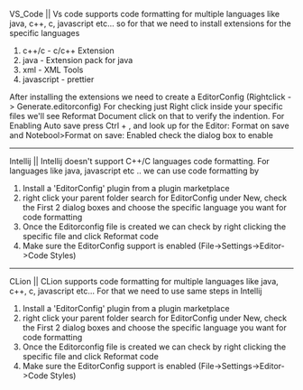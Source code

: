 VS_Code ||
Vs code supports code formatting for multiple languages like java, c++, c, javascript etc... so for that we need to install extensions for the specific languages
  1) c++/c - c/c++ Extension
  2) java - Extension pack for java
  3) xml - XML Tools
  4) javascript - prettier

After installing the extensions we need to create a EditorConfig (Rightclick -> Generate.editorconfig) 
For checking just Right click inside your specific files we'll see Reformat Document click on that to verify the indention.
For Enabling Auto save press Ctrl + , and look up for the Editor: Format on save and Notebool>Format on save: Enabled check the dialog box to enable

----------------------------------------------------------------------------------------------------------------------------------------------------------------

Intellij ||
Intellij doesn't support C++/C languages code formatting. For languages like java, javascript etc .. we can use code formatting by 
 1) Install a 'EditorConfig' plugin from a plugin marketplace
 2) right click your parent folder search for EditorConfig under New, check the First 2 dialog boxes and choose the specific language you want for code formatting
 3) Once the Editorconfig file is created we can check by right clicking the specific file and click Reformat code
 4) Make sure the EditorConfig support is enabled (File->Settings->Editor->Code Styles)

------------------------------------------------------------------------------------------------------------------------------------------------------------------

CLion ||
CLion supports code formatting for multiple languages like java, c++, c, javascript etc... For that we need to use same steps in Intellij
1) Install a 'EditorConfig' plugin from a plugin marketplace
2) right click your parent folder search for EditorConfig under New, check the First 2 dialog boxes and choose the specific language you want for code formatting
3) Once the Editorconfig file is created we can check by right clicking the specific file and click Reformat code
4) Make sure the EditorConfig support is enabled (File->Settings->Editor->Code Styles)
